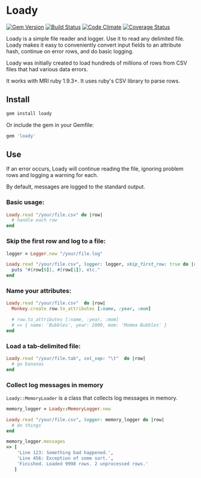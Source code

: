 # Loady

[![Gem Version](http://img.shields.io/gem/v/loady.svg)](http://rubygems.org/gem/loady)
[![Build Status](http://img.shields.io/travis/teeparham/loady.svg)](https://travis-ci.org/teeparham/loady)
[![Code Climate](http://img.shields.io/codeclimate/github/teeparham/loady.svg)](https://codeclimate.com/github/teeparham/loady)
[![Coverage Status](http://img.shields.io/coveralls/teeparham/loady.svg)](https://coveralls.io/r/teeparham/loady)

Loady is a simple file reader and logger. Use it to read any delimited file. Loady makes it easy to conveniently convert input fields to an attribute hash, continue on error rows, and do basic logging.

Loady was initially created to load hundreds of millions of rows from CSV files that had various data errors.

It works with MRI ruby 1.9.3+. It uses ruby's CSV library to parse rows.

## Install

``` ruby
gem install loady
```

Or include the gem in your Gemfile:

``` ruby
gem 'loady'
```

## Use

If an error occurs, Loady will continue reading the file, ignoring problem rows and logging a warning for each.

By default, messages are logged to the standard output.

### Basic usage:

``` ruby
Loady.read "/your/file.csv" do |row|
  # handle each row
end
```

### Skip the first row and log to a file:

``` ruby
logger = Logger.new "/your/file.log"

Loady.read "/your/file.csv", logger: logger, skip_first_row: true do |row|
  puts "#{row[0]}, #{row[1]}, etc."
end
```

### Name your attributes:

``` ruby
Loady.read "/your/file.csv"  do |row|
  Monkey.create row.to_attributes [:name, :year, :mom]

  # row.to_attributes [:name, :year, :mom]
  # => { name: 'Bubbles', year: 2000, mom: 'Momma Bubbles' }
end
```

### Load a tab-delimited file:

``` ruby
Loady.read "/your/file.tab", col_sep: "\t"  do |row|
  # go bananas
end
```

### Collect log messages in memory

`Loady::MemoryLoader` is a class that collects log messages in memory.

``` ruby
memory_logger = Loady::MemoryLogger.new

Loady.read "/your/file.csv", logger: memory_logger do |row|
  # do things
end

memory_logger.messages
=> [
    'Line 123: Something bad happened.', 
    'Line 456: Exception of some sort.',
    'Finished. Loaded 9998 rows. 2 unprocessed rows.'
   ]
```
